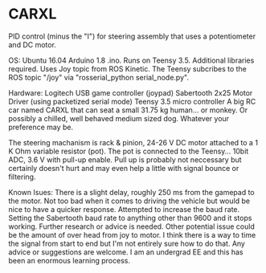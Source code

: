 # CARXL
PID control (minus the "I") for steering assembly that uses a  potentiometer and DC motor.

OS: Ubuntu 16.04
Arduino 1.8 .ino.
Runs on Teensy 3.5.
Additional libraries required.
Uses Joy topic from ROS Kinetic. The Teensy subcribes to the ROS topic "/joy" via "rosserial_python serial_node.py".

Hardware:
Logitech USB game controller (joypad)
Sabertooth 2x25 Motor Driver (using packetized serial mode)
Teensy 3.5 micro controller
A big RC car named CARXL that can seat a small 31.75 kg human... or monkey. Or possibly a chilled, well behaved medium sized dog. Whatever your preference may be. 

The steering machanism is rack & pinion, 24-26 V DC motor attached to a 1 K Ohm variable resistor (pot).
The pot is connected to the Teensy... 10bit ADC, 3.6 V with pull-up enable. Pull up is probably not neccessary but certainly doesn't hurt and may even help a little with signal bounce or filtering.

Known Isues: There is a slight delay, roughly 250 ms from the gamepad to the motor. Not too bad when it comes to driving the vehicle but would be nice to have a quicker response. Attempted to increase the baud rate. Setting the Sabertooth baud rate to anything other than 9600 and it stops working. Further research or advice is needed. Other potential issue could be the amount of over head from joy to motor. I think there is a way to time the signal from start to end but I'm not entirely sure how to do that. Any advice or suggestions are welcome. I am an undergrad EE and this has been an enormous learning process.
